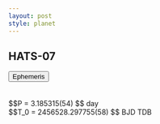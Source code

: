 ```yaml
---
layout: post
style: planet
---
```

<script src="../js/planets.js"></script>

## HATS-07

<!-- Tab links -->
<div class="tab">
<button class="tablinks" onclick="openCity(event, 'Ephemeris')">Ephemeris</button>
</div>

<!-- Tab content -->
<div id="Ephemeris" class="tabcontent" markdown="1">
<br/><br/>
$$P = 3.185315(54) $$ day <br/>
$$T_0 = 2456528.297755(58) $$ BJD TDB
<br/><br/>
<br/><br/>
</div>



<script src="../js/tabs.js"></script>



